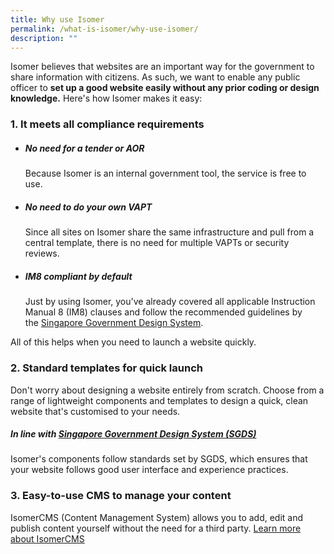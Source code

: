 ```yaml
---
title: Why use Isomer
permalink: /what-is-isomer/why-use-isomer/
description: ""
---
```

Isomer believes that websites are an important way for the government to share information with citizens. As such, we want to enable any public officer to **set up a good website easily without any prior coding or design knowledge.** Here's how Isomer makes it easy:

### 1. It meets all compliance requirements

- ##### No need for a tender or AOR
	Because Isomer is an internal government tool, the service is free to use.

- ##### No need to do your own VAPT
	Since all sites on Isomer share the same infrastructure and pull from a central template, there is no need for multiple VAPTs or security reviews.

- ##### IM8 compliant by default
	Just by using Isomer, you've already covered all applicable Instruction Manual 8 (IM8) clauses and follow the recommended guidelines by the [Singapore Government Design System](https://designsystem.gov.sg/). 

All of this helps when you need to launch a website quickly. 

### 2. Standard templates for quick launch

Don't worry about designing a website entirely from scratch. Choose from a range of lightweight components and templates to design a quick, clean website that's customised to your needs. 

##### In line with [Singapore Government Design System (SGDS)]((https://designsystem.tech.gov.sg/))

Isomer's components follow standards set by SGDS, which ensures that your website follows good user interface and experience practices.

### 3. Easy-to-use CMS to manage your content

IsomerCMS (Content Management System) allows you to add, edit and publish content yourself without the need for a third party. 
[Learn more about IsomerCMS](/isomercms)